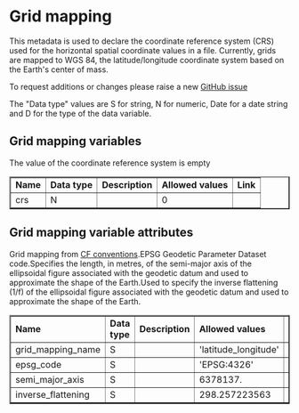 # Grid mapping

This metadata is used to declare the coordinate reference system (CRS) used for the horizontal spatial coordinate values in a file. Currently, grids are mapped to WGS 84, the latitude/longitude coordinate system based on the Earth's center of mass.

To request additions or changes please raise a new [GitHub issue](https://github.com/I-Ocean/common-metadata/issues/new)

The "Data type" values are S for string, N for numeric, Date for a date string and D for the type of the data variable.

Grid mapping variables
----------------------

<table border="2" cellpadding="5"> 
<tr><td><strong>Name</strong></td><td><strong>Data type</strong></td><td><strong>Description</strong></td><td><strong>Allowed values</strong></td><td><strong>Link</strong></td></tr> 
<tr><td>crs</td><td>N</td>The value of the coordinate reference system is empty<td></td><td>0</td><td>&nbsp;</td></tr> 
</table> 

Grid mapping variable attributes
--------------------------------

<table border="2" cellpadding="5"> 
<tr><td><strong>Name</strong></td><td><strong>Data type</strong></td><td><strong>Description</strong></td><td><strong>Allowed values</strong></td><td><strong>Link</strong></td></tr> 
<tr><td>grid_mapping_name</td><td>S</td>Grid mapping from <a href='http://cfconventions.org/Data/cf-conventions/cf-conventions-1.8/cf-conventions.html#appendix-grid-mappings'>CF conventions</a>.<td></td><td>'latitude_longitude'</td><td>&nbsp;</td></tr>
<tr><td>epsg_code</td><td>S</td>EPSG Geodetic Parameter Dataset code.<td></td><td>'EPSG:4326'</td><td><a href='http://www.epsg-registry.org/'>Registry</a></td></tr>
<tr><td>semi_major_axis</td><td>S</td>Specifies the length, in metres, of the semi-major axis of the ellipsoidal figure associated with the geodetic datum and used to approximate the shape of the Earth.<td></td><td>6378137.</td><td>&nbsp;</td></tr>
<tr><td>inverse_flattening</td><td>S</td>Used to specify the inverse flattening (1/f) of the ellipsoidal figure associated with the geodetic datum and used to approximate the shape of the Earth.<td></td><td>298.257223563</td><td>&nbsp;</td></tr>
</table> 

